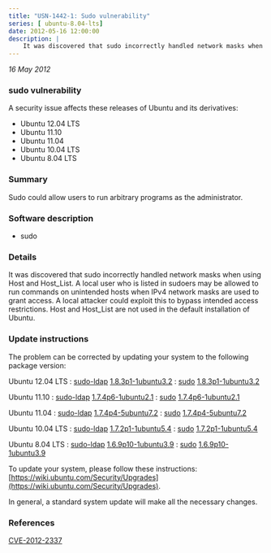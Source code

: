 ```yaml
---
title: "USN-1442-1: Sudo vulnerability"
series: [ ubuntu-8.04-lts]
date: 2012-05-16 12:00:00
description: |
    It was discovered that sudo incorrectly handled network masks when using Host and Host_List. A local user who is listed in sudoers may be allowed to run commands on unintended hosts when IPv4 network masks are used to grant access. A local attacker could exploit this to bypass intended access restrictions. Host and Host_List are not used in the default installation of Ubuntu. 
--- 
```

 
 

*16 May 2012*

### sudo vulnerability

A security issue affects these releases of Ubuntu and its derivatives:

* Ubuntu 12.04 LTS
* Ubuntu 11.10
* Ubuntu 11.04
* Ubuntu 10.04 LTS
* Ubuntu 8.04 LTS

### Summary

Sudo could allow users to run arbitrary programs as the administrator. 

### Software description

* sudo 

### Details

It was discovered that sudo incorrectly handled network masks when using Host and Host_List. A local user who is listed in sudoers may be allowed to run commands on unintended hosts when IPv4 network masks are used to grant access. A local attacker could exploit this to bypass intended access restrictions. Host and Host_List are not used in the default installation of Ubuntu. 

### Update instructions

The problem can be corrected by updating your system to the following package version:

Ubuntu 12.04 LTS
 : [sudo-ldap](https://launchpad.net/ubuntu/+source/sudo) <span> [1.8.3p1-1ubuntu3.2](https://launchpad.net/ubuntu/+source/sudo/1.8.3p1-1ubuntu3.2) </span> 
 : [sudo](https://launchpad.net/ubuntu/+source/sudo) <span> [1.8.3p1-1ubuntu3.2](https://launchpad.net/ubuntu/+source/sudo/1.8.3p1-1ubuntu3.2) </span> 

Ubuntu 11.10
 : [sudo-ldap](https://launchpad.net/ubuntu/+source/sudo) <span> [1.7.4p6-1ubuntu2.1](https://launchpad.net/ubuntu/+source/sudo/1.7.4p6-1ubuntu2.1) </span> 
 : [sudo](https://launchpad.net/ubuntu/+source/sudo) <span> [1.7.4p6-1ubuntu2.1](https://launchpad.net/ubuntu/+source/sudo/1.7.4p6-1ubuntu2.1) </span> 

Ubuntu 11.04
 : [sudo-ldap](https://launchpad.net/ubuntu/+source/sudo) <span> [1.7.4p4-5ubuntu7.2](https://launchpad.net/ubuntu/+source/sudo/1.7.4p4-5ubuntu7.2) </span> 
 : [sudo](https://launchpad.net/ubuntu/+source/sudo) <span> [1.7.4p4-5ubuntu7.2](https://launchpad.net/ubuntu/+source/sudo/1.7.4p4-5ubuntu7.2) </span> 

Ubuntu 10.04 LTS
 : [sudo-ldap](https://launchpad.net/ubuntu/+source/sudo) <span> [1.7.2p1-1ubuntu5.4](https://launchpad.net/ubuntu/+source/sudo/1.7.2p1-1ubuntu5.4) </span> 
 : [sudo](https://launchpad.net/ubuntu/+source/sudo) <span> [1.7.2p1-1ubuntu5.4](https://launchpad.net/ubuntu/+source/sudo/1.7.2p1-1ubuntu5.4) </span> 

Ubuntu 8.04 LTS
 : [sudo-ldap](https://launchpad.net/ubuntu/+source/sudo) <span> [1.6.9p10-1ubuntu3.9](https://launchpad.net/ubuntu/+source/sudo/1.6.9p10-1ubuntu3.9) </span> 
 : [sudo](https://launchpad.net/ubuntu/+source/sudo) <span> [1.6.9p10-1ubuntu3.9](https://launchpad.net/ubuntu/+source/sudo/1.6.9p10-1ubuntu3.9) </span> 

To update your system, please follow these instructions: [https://wiki.ubuntu.com/Security/Upgrades](https://wiki.ubuntu.com/Security/Upgrades).

In general, a standard system update will make all the necessary changes. 

### References

 
 [CVE-2012-2337](http://people.ubuntu.com/~ubuntu-security/cve/CVE-2012-2337)
 

